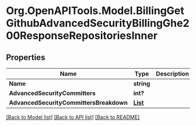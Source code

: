 # Org.OpenAPITools.Model.BillingGetGithubAdvancedSecurityBillingGhe200ResponseRepositoriesInner

## Properties

Name | Type | Description | Notes
------------ | ------------- | ------------- | -------------
**Name** | **string** |  | 
**AdvancedSecurityCommitters** | **int?** |  | 
**AdvancedSecurityCommittersBreakdown** | [**List<BillingGetGithubAdvancedSecurityBillingGhe200ResponseRepositoriesInnerAdvancedSecurityCommittersBreakdownInner>**](BillingGetGithubAdvancedSecurityBillingGhe200ResponseRepositoriesInnerAdvancedSecurityCommittersBreakdownInner.md) |  | 

[[Back to Model list]](../README.md#documentation-for-models) [[Back to API list]](../README.md#documentation-for-api-endpoints) [[Back to README]](../README.md)

